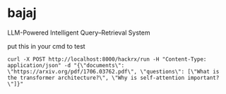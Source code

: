 # bajaj
LLM-Powered Intelligent Query–Retrieval System 


put this in your cmd to test

```
curl -X POST http://localhost:8000/hackrx/run -H "Content-Type: application/json" -d "{\"documents\": \"https://arxiv.org/pdf/1706.03762.pdf\", \"questions\": [\"What is the transformer architecture?\", \"Why is self-attention important?\"]}"

```

